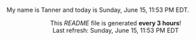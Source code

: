 My name is Tanner and today is Sunday, June 15, 11:53 PM EDT.

<p align="center">This <i>README</i> file is generated <b>every 3 hours</b>!</br>Last refresh: Sunday, June 15, 11:53 PM EDT<br /></p>
